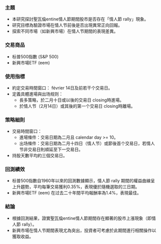 ### 主題
- 本研究探討聖瓦倫entine情人節期間股市是否存在「情人節 rally」現象。
- 研究目標為驗證市場在情人节前後是否出現異常正向回報。
- 探索不同市場（如新興市場）在情人节期間的表現差異。

### 交易商品
- 标普500指數 (S&P 500)
- 新興市場ETF (eem)

### 使用指標
- 約定交易時間窗口： février 14日及前若干个交易日。
- 定義具體進場與出场规则：
  - 長多策略，於二月十日或以後的交易日 closing時進場。
  - 於情人节（2月14日）或其後的第一个交易日 closing時離場。

### 策略細則
- 交易時間窗口：
  - 進場條件：交易日期為二月且 calendar day >= 10。
  - 出场條件：交易日期為二月十四日（情人节）或節後首个交易日，若情人节非交易日則順延至下一交易日。
- 持股天數平均約三個交易日。

### 回測績效
- 标普500指數自1960年以來的回測數據顯示，情人節 rally 期間的權益曲線呈上升趨勢，平均每筆交易獲利0.35%，表現優於隨機選取的三日期。
- 新興市場ETF (eem) 在过去二十年間平均報酬率為1.4%，表現最佳。

### 結論
- 根據回測結果，證實聖瓦倫entine情人節期間存在顯著的股市上漲現象（即情人節 rally）。
- 新興市場在情人节期間表現尤為突出，投資者可考慮於此期間進行相關操作以獲取收益。
